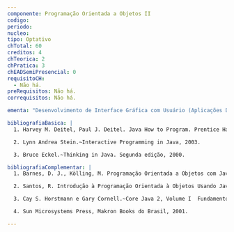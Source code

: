 ```yaml
---
componente: Programação Orientada a Objetos II
codigo:  
periodo: 
nucleo: 
tipo: Optativo
chTotal: 60 
creditos: 4
chTeorica: 2 
chPratica: 3
chEADSemiPresencial: 0
requisitoCH:
  - Não há.
preRequisitos: Não há.
correquisitos: Não há.

ementa: "Desenvolvimento de Interface Gráfica com Usuário (Aplicações Desktop); Desenvolvimento em equipe; Utilização de SVN e CVS; Merge e Branch de códigos fonte; Instalações de Pluggins para Eclipse; Utilização de APIs; XML; Utilização de JUnit; Construção e utilização de Build.xml; Eclipse Debugging."

bibliografiaBasica: |
  1. Harvey M. Deitel, Paul J. Deitel. Java How to Program. Prentice Hall. 7. Edição, 2006. ISBN : 0132222205.

  2. Lynn Andrea Stein.~Interactive Programming in Java, 2003.

  3. Bruce Eckel.~Thinking in Java. Segunda edição, 2000.

bibliografiaComplementar: |
  1. Barnes, D. J., Kölling, M. Programação Orientada a Objetos com Java, Ed. Pearson/Prentice-Hall, 2004.

  2. Santos, R. Introdução à Programação Orientada à Objetos Usando Java, Ed. Campus, 2003.

  3. Cay S. Horstmann e Gary Cornell.~Core Java 2, Volume I  Fundamentos.

  4. Sun Microsystems Press, Makron Books do Brasil, 2001.

---
```

